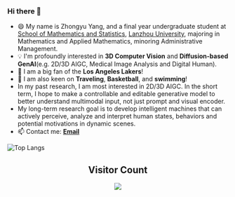 ### Hi there 👋

<!--
a ✨ _special_ ✨ repository because its `README.md` (this file) appears on your GitHub profile.

Here are some ideas to get you started:

- 🔭 I’m currently working on ...
- 🌱 I’m currently learning ...
- 👯 I’m looking to collaborate on ...
- 🤔 I’m looking for help with ...
- 💬 Ask me about ...
- 📫 How to reach me: ...
- 😄 Pronouns: ...
- ⚡ Fun fact: ...
-->

+ 😄 My name is Zhongyu Yang, and a final year undergraduate student at [School of Mathematics and Statistics](https://mathenglish.lzu.edu.cn/), [Lanzhou University](https://en.lzu.edu.cn/), majoring in Mathematics and Applied Mathematics, minoring Administrative Management.
+ 💡 I'm profoundly interested in **3D Computer Vision** and **Diffusion-based GenAI**(e.g. 2D/3D AIGC, Medical Image Analysis and Digital Human).
+ 🏀 I am a big fan of the **Los Angeles Lakers**!
+ 🌱 I am also keen on **Traveling**, **Basketball**, and **swimming**!
+ In my past research, I am most interested in 2D/3D AIGC. In the short term, I hope to make a controllable and editable generative model to better understand multimodal input, not just prompt and visual encoder. 
+ My long-term research goal is to develop intelligent machines that can actively perceive, analyze and interpret human states, behaviors and potential motivations in dynamic scenes.
+ 📫 Contact me: [**Email**](mailto:yangzhy21@gmail.com)

![Top Langs](https://github-readme-stats.vercel.app/api/top-langs/?username=01yzzyu&layout=compact&theme=aura&cache_seconds=1800)

## <center> Visitor Count
<p align="center"> 
  <img src="https://profile-counter.glitch.me/01yzzyu/count.svg" />
</p>
